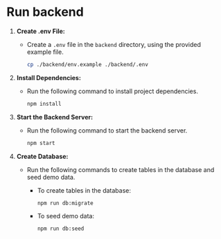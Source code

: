 # Run backend
1. **Create .env File:**
   - Create a `.env` file in the `backend` directory, using the provided example file.

     ```bash
     cp ./backend/env.example ./backend/.env
     ```

2. **Install Dependencies:**
   - Run the following command to install project dependencies.

     ```bash
     npm install
     ```

3. **Start the Backend Server:**
   - Run the following command to start the backend server.

     ```bash
     npm start
     ```

4. **Create Database:**
   - Run the following commands to create tables in the database and seed demo data.

     - To create tables in the database:

       ```bash
       npm run db:migrate
       ```
       

     - To seed demo data:

       ```bash
       npm run db:seed
       ```
